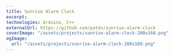 ```yaml
---
title: Sunrise Alarm Clock
excerpt:
technologies: Arduino, C++
externalUrl: https://github.com/patdx/sunrise-alarm-clock
coverImage: "/assets/projects/sunrise-alarm-clock-200x160.png"
ogImage:
  url: "/assets/projects/sunrise-alarm-clock-200x160.png"
---
```


